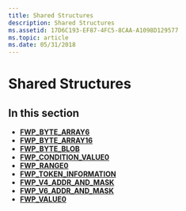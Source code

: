 ```yaml
---
title: Shared Structures
description: Shared Structures
ms.assetid: 17D6C193-EF87-4FC5-8CAA-A1098D129577
ms.topic: article
ms.date: 05/31/2018
---
```


# Shared Structures

## In this section

-   [**FWP\_BYTE\_ARRAY6**](/windows/win32/api/fwptypes/ns-fwptypes-fwp_byte_array6)
-   [**FWP\_BYTE\_ARRAY16**](/windows/desktop/api/Fwptypes/ns-fwptypes-fwp_byte_array16_)
-   [**FWP\_BYTE\_BLOB**](/windows/desktop/api/Fwptypes/ns-fwptypes-fwp_byte_blob_)
-   [**FWP\_CONDITION\_VALUE0**](/windows/desktop/api/Fwptypes/ns-fwptypes-fwp_condition_value0_)
-   [**FWP\_RANGE0**](/windows/desktop/api/Fwptypes/ns-fwptypes-fwp_range0_)
-   [**FWP\_TOKEN\_INFORMATION**](/windows/desktop/api/Fwptypes/ns-fwptypes-fwp_token_information_)
-   [**FWP\_V4\_ADDR\_AND\_MASK**](/windows/desktop/api/Fwptypes/ns-fwptypes-fwp_v4_addr_and_mask_)
-   [**FWP\_V6\_ADDR\_AND\_MASK**](/windows/desktop/api/Fwptypes/ns-fwptypes-fwp_v6_addr_and_mask_)
-   [**FWP\_VALUE0**](/windows/desktop/api/Fwptypes/ns-fwptypes-fwp_value0_)

 

 




